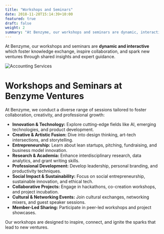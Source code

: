 ```yaml
---
title: "Workshops and Seminars"
date: 2018-11-28T15:14:39+10:00
featured: true
draft: false
weight: 2
summary: "At Benzyme, our workshops and seminars are dynamic, interactive which foster knowledge exchange, inspire collaboration, and spark new ventures through shared insights and expert guidance."
---
```


At Benzyme, our workshops and seminars are **dynamic and interactive** which foster knowledge exchange, inspire collaboration, and spark new ventures through shared insights and expert guidance.

![Accounting Services](/images/workshop.svg)

# Workshops and Seminars at Benzyme Ventures

At Benzyme, we conduct a diverse range of sessions tailored to foster collaboration, creativity, and professional growth:

- **Innovation & Technology:** Explore cutting-edge fields like AI, emerging technologies, and product development.
- **Creative & Artistic Fusion:** Dive into design thinking, art-tech intersections, and storytelling.
- **Entrepreneurship:** Learn about lean startups, pitching, fundraising, and business model innovation.
- **Research & Academia:** Enhance interdisciplinary research, data analytics, and grant writing skills.
- **Professional Development:** Develop leadership, personal branding, and productivity techniques.
- **Social Impact & Sustainability:** Focus on social entrepreneurship, sustainable innovation, and ethical tech.
- **Collaborative Projects:** Engage in hackathons, co-creation workshops, and project incubation.
- **Cultural & Networking Events:** Join cultural exchanges, networking mixers, and guest speaker sessions.
- **Member-Led Sharing:** Participate in peer-led workshops and project showcases.

Our workshops are designed to inspire, connect, and ignite the sparks that lead to new ventures.